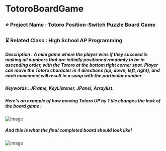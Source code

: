 # TotoroBoardGame

### ⭐ Project Name : Totoro Position-Switch Puzzle Board Game
### ⌛ Related Class : High School AP Programming
##### Description : A mini game where the player wins if they succeed in making all numbers that are initially positioned randomly to be in ascending order, with the Totoro at the bottom right corner spot. Player can move the Totoro character in 4 directions (up, down, left, right), and each movement will result in a swap with the particular number. 
##### Keywords : JFrame, KeyListener, JPanel, Arraylist. 

##### Here's an example of how moving Totoro UP by 1 tile changes the look of the board game : 

![image](https://github.com/fatdumplingg/TotoroBoardGame/assets/115481549/4cae5cbc-2d08-4221-8233-fd668d2dba9a)

##### And this is what the final completed board should look like! 

![image](https://github.com/fatdumplingg/TotoroBoardGame/assets/115481549/16a90146-08f4-4374-8237-5cc00e28ffe9)





